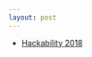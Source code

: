 ```yaml
---
layout: post
---
```


 - [Hackability 2018](https://docs.google.com/presentation/d/11Q7pshl0y0XDjagjT4wJrQFsnqOUkF_hsS5hkXx8O7c/edit#slide=id.p)
